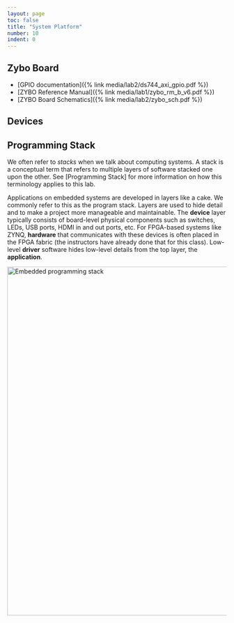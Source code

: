 ```yaml
---
layout: page
toc: false
title: "System Platform"
number: 10
indent: 0
---
```




## Zybo Board
  * [GPIO documentation]({% link media/lab2/ds744_axi_gpio.pdf %})
  * [ZYBO Reference Manual]({% link media/lab1/zybo_rm_b_v6.pdf %})
  * [ZYBO Board Schematics]({% link media/lab2/zybo_sch.pdf %})

## Devices


## Programming Stack

We often refer to *stacks* when we talk about computing systems. A stack is a conceptual term that refers to multiple layers of software stacked one upon the other. See [Programming Stack] for more information on how this terminology applies to this lab.

Applications on embedded systems are developed in layers like a cake. We commonly refer to this as the program stack. Layers are used to hide detail and to make a project more manageable and maintainable. The **device** layer typically consists of board-level physical components such as switches, LEDs, USB ports, HDMI in and out ports, etc. For FPGA-based systems like ZYNQ, **hardware** that communicates with these devices is often placed in the FPGA fabric (the instructors have already done that for this class). Low-level **driver** software hides low-level details from the top layer, the **application**.

<img src="{% link media/lab2/embeddedprogramstack.png %}" width="800" alt="Embedded programming stack">


